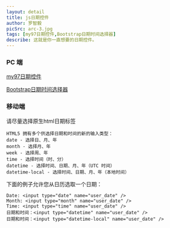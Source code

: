 ```yaml
---
layout: detail
title: js日期控件
author: 罗智毅
picSrc: arc-3.jpg
tags: [my97日期控件,Bootstrap日期时间选择器]
describe: 这就是你一直想要的日期控件。
---
```


### PC 端 ###

[my97日期控件][1]

[1]: http://www.my97.net/dp/demo/ "my97日期控件"

[Bootstrap日期时间选择器][2]

[2]: http://www.bootcss.com/p/bootstrap-datetimepicker/index.htm "Bootstrap日期时间选择器"

### 移动端 ###

请尽量选择原生html日期标签

	HTML5 拥有多个供选择日期和时间的新的输入类型：
	date - 选择日、月、年
	month - 选择月、年
	week - 选择周、年
	time - 选择时间（时、分）
	datetime - 选择时间、日期、月、年（UTC 时间）
	datetime-local - 选择时间、日期、月、年（本地时间）

下面的例子允许您从日历选取一个日期：

	Date: <input type="date" name="user_date" />
	Month: <input type="month" name="user_date" />
	Time: <input type="time" name="user_date" />
	日期和时间：<input type="datetime" name="user_date" />
	日期和时间：<input type="datetime-local" name="user_date" />